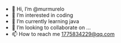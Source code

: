- 👋 Hi, I’m @murmurelo
- 👀 I’m interested in coding
- 🌱 I’m currently learning java
- 💞️ I’m looking to collaborate on ...
- 📫 How to reach me 1775834229@qq.com

<!---
murmurelo/murmurelo is a ✨ special ✨ repository because its `README.md` (this file) appears on your GitHub profile.
You can click the Preview link to take a look at your changes.
--->
